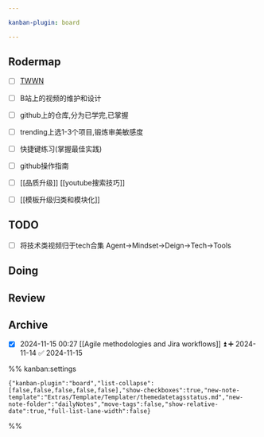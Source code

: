 ```yaml
---

kanban-plugin: board

---
```


## Rodermap

- [ ] [TWWN](https://www.youtube.com/@TechWorldwithNana/videos)
- [ ] B站上的视频的维护和设计
- [ ] github上的仓库,分为已学完,已掌握
- [ ] trending上选1-3个项目,锻炼审美敏感度
- [ ] 快捷键练习(掌握最佳实践)
- [ ] github操作指南
- [ ] [[品质升级]]
	[[youtube搜索技巧]]
- [ ] [[模板升级归类和模块化]]


## TODO

- [ ] 将技术类视频归于tech合集
	Agent->Mindset->Deign->Tech->Tools


## Doing



## Review



## Archive

- [x] 2024-11-15 00:27 [[Agile methodologies and Jira workflows]] ⏫ ➕ 2024-11-14 ✅ 2024-11-15




%% kanban:settings
```
{"kanban-plugin":"board","list-collapse":[false,false,false,false,false],"show-checkboxes":true,"new-note-template":"Extras/Template/Templater/themedatetagsstatus.md","new-note-folder":"dailyNotes","move-tags":false,"show-relative-date":true,"full-list-lane-width":false}
```
%%